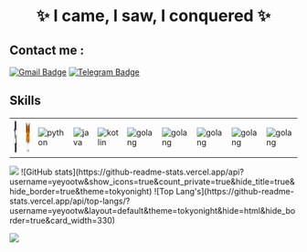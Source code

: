 <!--suppress HtmlDeprecatedAttribute -->

<h1 align="center">✨ I came, I saw, I conquered ✨</h1>

## Contact me : 
[![Gmail Badge](https://img.shields.io/badge/-j.nicolas.milli@gmail.com-blue?style=flat-roundedrectangle&logo=Gmail&logoColor=white&link=mailto:j.nicolas.milli@gmail.com)](j.nicolas.milli@gmail.com)
[![Telegram Badge](https://img.shields.io/badge/-yeyootw_976468-blue?style=flat-roundedrectangle&logo=telegram&logoColor=white&link=https://t.me/yeyootw_976468)](https://t.me/yeyootw_976468)

## Skills
<table>
   <tr>
        <td><img src="https://github.com/kroim/profile/blob/master/icons/icon_solidity.png?raw=true" alt="android" height="60"></td>
        <td><img src="https://github.com/kroim/profile/blob/master/icons/icon_metamask.png?raw=true" alt="golang" height="60"></td>
        <td><img src="https://cdn.jsdelivr.net/gh/devicons/devicon/icons/react/react-original.svg" alt="python" height="60"></td>
        <td><img src="https://cdn.jsdelivr.net/gh/devicons/devicon/icons/vuejs/vuejs-original.svg" alt="java" height="60"></td>
        <td><img src="https://cdn.jsdelivr.net/gh/devicons/devicon/icons/redux/redux-original.svg" alt="kotlin" height="60"></td>
        <td><img src="https://cdn.jsdelivr.net/gh/devicons/devicon/icons/nodejs/nodejs-original.svg" alt="golang" height="60"></td>
        <td><img src="https://cdn.jsdelivr.net/gh/devicons/devicon/icons/typescript/typescript-original.svg" alt="golang" height="60"></td>
        <td><img src="https://cdn.jsdelivr.net/gh/devicons/devicon/icons/javascript/javascript-original.svg" alt="golang" height="60"></td>
        <td><img src="https://storage.googleapis.com/opensea-static/Logomark/Logomark-Blue.svg" alt="golang" height="60"></td>
        <td><img src="https://www.pngall.com/wp-content/uploads/10/PancakeSwap-Crypto-Logo-PNG.png" alt="golang" height="60"></td>
    </tr>
</table>
<a><img src="https://user-images.githubusercontent.com/73097560/115834477-dbab4500-a447-11eb-908a-139a6edaec5c.gif"></a>
![GitHub stats](https://github-readme-stats.vercel.app/api?username=yeyootw&show_icons=true&count_private=true&hide_title=true&hide_border=true&theme=tokyonight)
![Top Lang's](https://github-readme-stats.vercel.app/api/top-langs/?username=yeyootw&layout=default&theme=tokyonight&hide=html&hide_border=true&card_width=330)

<a><img src="https://user-images.githubusercontent.com/73097560/115834477-dbab4500-a447-11eb-908a-139a6edaec5c.gif"></a>
